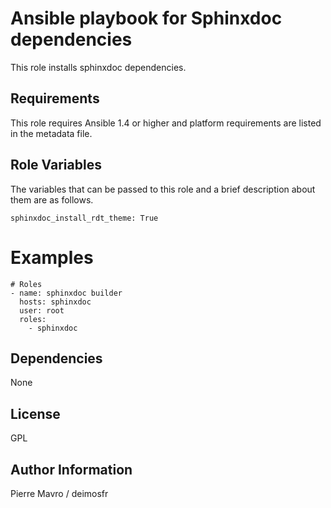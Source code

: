 Ansible playbook for Sphinxdoc dependencies
===========================================

This role installs sphinxdoc dependencies.

Requirements
------------

This role requires Ansible 1.4 or higher and platform requirements are listed
in the metadata file.

Role Variables
--------------

The variables that can be passed to this role and a brief description about
them are as follows.

```
sphinxdoc_install_rdt_theme: True
```

Examples
========

```
# Roles
- name: sphinxdoc builder
  hosts: sphinxdoc
  user: root
  roles:
    - sphinxdoc

```

Dependencies
------------

None

License
-------

GPL

Author Information
------------------

Pierre Mavro / deimosfr


